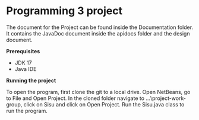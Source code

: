 # Programming 3 project

The document for the Project can be found inside the Documentation folder. It contains the JavaDoc document inside the apidocs folder and the design document. 

**Prerequisites**
- JDK 17
- Java IDE

**Running the project**

To open the program, first clone the git to a local drive. Open NetBeans, go to File and Open Project. In the cloned folder navigate to ...\project-work-group\, click on Sisu and click on Open Project. Run the Sisu.java class to run the program. 


